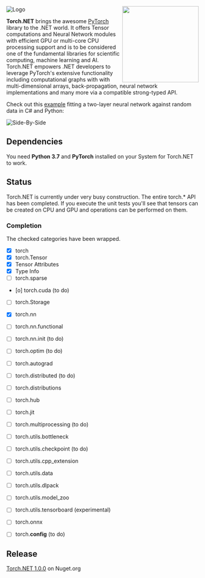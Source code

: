 ![Logo](docs/art/Torch.NET_logo512.png)<a href="http://scisharpstack.org"><img src="https://github.com/SciSharp/SciSharp/blob/master/art/scisharp_badge.png" width="200" height="200" align="right" /></a>

**Torch.NET** brings the awesome [PyTorch](https://pytorch.org) library to the .NET world. It offers Tensor computations and Neural Network modules with efficient GPU or multi-core CPU processing support and is to be considered one of the fundamental libraries for scientific computing, machine learning and AI. Torch.NET empowers .NET developers to leverage PyTorch's extensive functionality including computational graphs with with multi-dimensional arrays, back-propagation, neural network implementations and many more via a compatible strong-typed API.

Check out this [example](src/Examples/SimpleNeuralNetworkExample/Program.cs) fitting a two-layer neural network against random data in C# and Python: 

![Side-By-Side](docs/art/cs_vs_py.png)

## Dependencies
You need **Python 3.7** and **PyTorch** installed on your System for Torch.NET to work.

## Status

Torch.NET is currently under very busy construction. The entire torch.* API has been completed. If you execute the unit tests you'll see that tensors can be created on CPU and GPU and operations can be performed on them.

### Completion
The checked categories have been wrapped.
- [x] torch
- [x] torch.Tensor
- [x] Tensor Attributes
- [x] Type Info
- [ ] torch.sparse
- [o] torch.cuda (to do)
- [ ] torch.Storage
- [x] torch.nn
- [ ] torch.nn.functional
- [ ] torch.nn.init (to do)
- [ ] torch.optim (to do)
- [ ] torch.autograd
- [ ] torch.distributed (to do)
- [ ] torch.distributions
- [ ] torch.hub
- [ ] torch.jit
- [ ] torch.multiprocessing (to do)

- [ ] torch.utils.bottleneck
- [ ] torch.utils.checkpoint (to do)
- [ ] torch.utils.cpp_extension
- [ ] torch.utils.data
- [ ] torch.utils.dlpack
- [ ] torch.utils.model_zoo
- [ ] torch.utils.tensorboard (experimental)
- [ ] torch.onnx
- [ ] torch.__config__ (to do)

## Release

[Torch.NET 1.0.0](https://www.nuget.org/packages/Torch.NET/1.0.0) on Nuget.org
